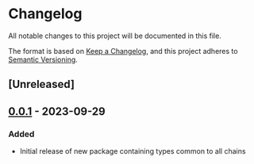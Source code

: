 # Changelog
All notable changes to this project will be documented in this file.

The format is based on [Keep a Changelog](https://keepachangelog.com/en/1.0.0/),
and this project adheres to [Semantic Versioning](https://semver.org/spec/v2.0.0.html).

## [Unreleased]

## [0.0.1] - 2023-09-29
### Added
- Initial release of new package containing types common to all chains

[0.0.1]: https://github.com/subquery/subql/tag/types-core/0.0.1

